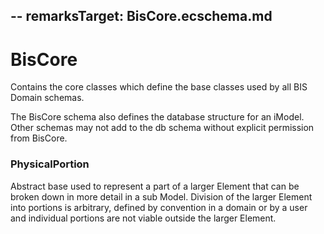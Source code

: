 --
remarksTarget: BisCore.ecschema.md
---

# BisCore

Contains the core classes which define the base classes used by all BIS Domain schemas.

The BisCore schema also defines the database structure for an iModel.  Other schemas may not add to the db schema without explicit permission from BisCore.

### PhysicalPortion

Abstract base used to represent a part of a larger Element that can be broken down in more detail in a sub Model.  Division of the larger Element into portions is arbitrary, defined by convention in a domain or by a user and individual portions are not viable outside the larger Element.
